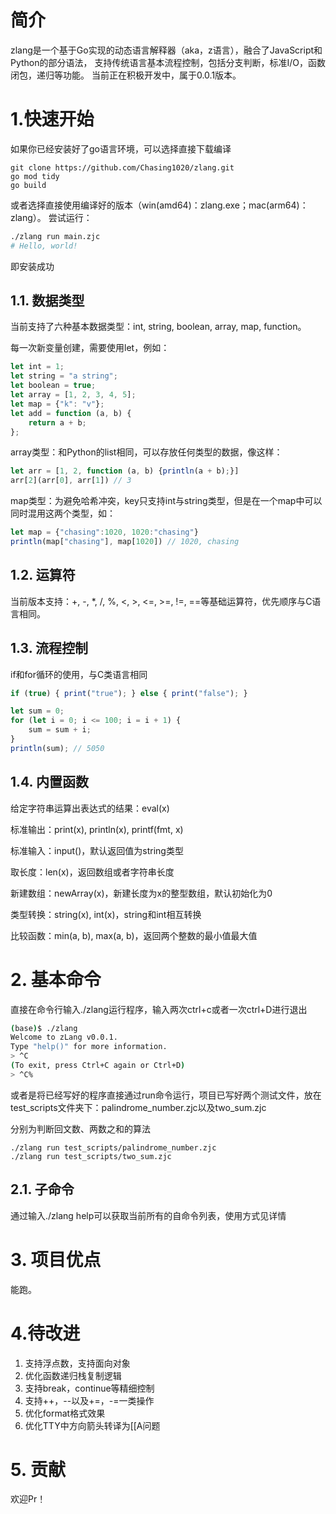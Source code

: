 # 简介

zlang是一个基于Go实现的动态语言解释器（aka，z语言），融合了JavaScript和Python的部分语法，
支持传统语言基本流程控制，包括分支判断，标准I/O，函数闭包，递归等功能。
当前正在积极开发中，属于0.0.1版本。

# 1.快速开始
如果你已经安装好了go语言环境，可以选择直接下载编译
```
git clone https://github.com/Chasing1020/zlang.git
go mod tidy
go build
```
或者选择直接使用编译好的版本（win(amd64)：zlang.exe；mac(arm64)：zlang）。
尝试运行：
```bash
./zlang run main.zjc
# Hello, world!
```
即安装成功
## 1.1. 数据类型
当前支持了六种基本数据类型：int, string, boolean, array, map, function。

每一次新变量创建，需要使用let，例如：
```js
let int = 1;
let string = "a string";
let boolean = true;
let array = [1, 2, 3, 4, 5];
let map = {"k": "v"};
let add = function (a, b) {
    return a + b;
};
```
array类型：和Python的list相同，可以存放任何类型的数据，像这样：
```js
let arr = [1, 2, function (a, b) {println(a + b);}]
arr[2](arr[0], arr[1]) // 3
```
map类型：为避免哈希冲突，key只支持int与string类型，但是在一个map中可以同时混用这两个类型，如：
```js
let map = {"chasing":1020, 1020:"chasing"}
println(map["chasing"], map[1020]) // 1020, chasing
```

## 1.2. 运算符

当前版本支持：+, -, *, /, %, <, >, <=, >=, !=, ==等基础运算符，优先顺序与C语言相同。

## 1.3. 流程控制
if和for循环的使用，与C类语言相同
```js
if (true) { print("true"); } else { print("false"); }

let sum = 0;
for (let i = 0; i <= 100; i = i + 1) {
    sum = sum + i;
}
println(sum); // 5050
```
## 1.4. 内置函数

给定字符串运算出表达式的结果：eval(x) 

标准输出：print(x), println(x), printf(fmt, x) 

标准输入：input()，默认返回值为string类型

取长度：len(x)，返回数组或者字符串长度

新建数组：newArray(x)，新建长度为x的整型数组，默认初始化为0

类型转换：string(x), int(x)，string和int相互转换

比较函数：min(a, b), max(a, b)，返回两个整数的最小值最大值

# 2. 基本命令

直接在命令行输入./zlang运行程序，输入两次ctrl+c或者一次ctrl+D进行退出
```bash
(base)$ ./zlang                         
Welcome to zLang v0.0.1.
Type "help()" for more information.
> ^C
(To exit, press Ctrl+C again or Ctrl+D)
> ^C%                             
```
或者是将已经写好的程序直接通过run命令运行，项目已写好两个测试文件，放在
test_scripts文件夹下：palindrome_number.zjc以及two_sum.zjc

分别为判断回文数、两数之和的算法
```
./zlang run test_scripts/palindrome_number.zjc
./zlang run test_scripts/two_sum.zjc
```

## 2.1. 子命令
通过输入./zlang help可以获取当前所有的自命令列表，使用方式见详情

# 3. 项目优点
能跑。

# 4.待改进
1. 支持浮点数，支持面向对象
2. 优化函数递归栈复制逻辑
3. 支持break，continue等精细控制
4. 支持++，--以及+=，-=一类操作
5. 优化format格式效果
6. 优化TTY中方向箭头转译为\[[A问题

# 5. 贡献
欢迎Pr！
